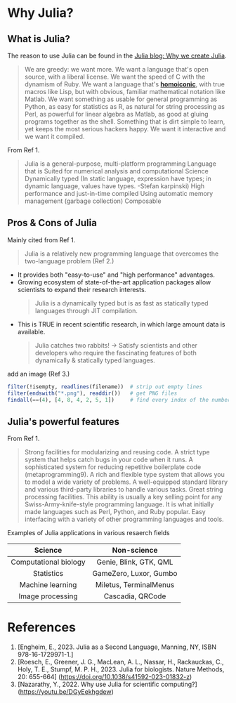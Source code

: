 # Why Julia?

## What is Julia?

The reason to use Julia can be found in the
[Julia blog: Why we create Julia](https://julialang.org/blog/2012/02/why-we-created-julia/).

> We are greedy: we want more.
> We want a language that's open source, with a liberal license.
> We want the speed of C with the dynamism of Ruby.
> We want a language that's [**homoiconic**](https://en.wikipedia.org/wiki/Homoiconicity), with true macros like Lisp,
> but with obvious, familiar mathematical notation like Matlab.
> We want something as usable for general programming as Python,
> as easy for statistics as R, as natural for string processing as Perl,
> as powerful for linear algebra as Matlab, as good at gluing programs together as the shell.
> Something that is dirt simple to learn, yet keeps the most serious hackers happy.
> We want it interactive and we want it compiled.

From Ref 1.

> Julia is a general-purpose, multi-platform programming Language that is
> Suited for numerical analysis and computational Science
> Dynamically typed (In static language, expression have types; in dynamic language, values have types. -Stefan karpinski)
> High performance and just-in-time compiled
> Using automatic memory management (garbage collection)
> Composable

## Pros & Cons of Julia

Mainly cited from Ref 1.

> Julia is a relatively new programming language that overcomes the two-language problem (Ref 2.)

- It provides both "easy-to-use" and "high performance" advantages.
- Growing ecosystem of state-of-the-art application packages allow scientists to expand their research interests.
  > Julia is a dynamically typed but is as fast as statically typed languages through JIT compilation.
- This is TRUE in recent scientific research, in which large amount data is available.
  > Julia catches two rabbits! -> Satisfy scientists and other developers who require the fascinating features of both dynamically & statically typed languages.

add an image (Ref 3.)

```julia
filter(!isempty, readlines(filename))  # strip out empty lines
filter(endswith("*.png"), readdir())   # get PNG files
findall(==(4), [4, 8, 4, 2, 5, 1])     # find every index of the number 4
```

## Julia's powerful features

From Ref 1.

> Strong facilities for modularizing and reusing code.
> A strict type system that helps catch bugs in your code when it runs.
> A sophisticated system for reducing repetitive boilerplate code (metaprogramming9).
> A rich and flexible type system that allows you to model a wide variety of problems.
> A well-equipped standard library and various third-party libraries to handle various tasks.
> Great string processing facilities. This ability is usually a key selling point for any Swiss-Army-knife-style programming language. It is what initially made languages such as Perl, Python, and Ruby popular.
> Easy interfacing with a variety of other programming languages and tools.

Examples of Julia applications in various resaerch fields

|        Science        |      Non-science       |
| :-------------------: | :--------------------: |
| Computational biology | Genie, Blink, GTK, QML |
|      Statistics       | GameZero, Luxor, Gumbo |
|   Machine learning    | Miletus, TerminalMenus |
|   Image processing    |    Cascadia, QRCode    |

# References

1. [Engheim, E., 2023. Julia as a Second Language, Manning, NY, ISBN 978-16-1729971-1.]
2. [Roesch, E., Greener, J. G., MacLean, A. L., Nassar, H., Rackauckas, C., Holy, T. E., Stumpf, M. P. H., 2023. Julia for biologists. Nature Methods, 20: 655-664] (https://doi.org/10.1038/s41592-023-01832-z)
3. [Nazarathy, Y., 2022. Why use Julia for scientific computing?] (https://youtu.be/DGyEekhgdew)

